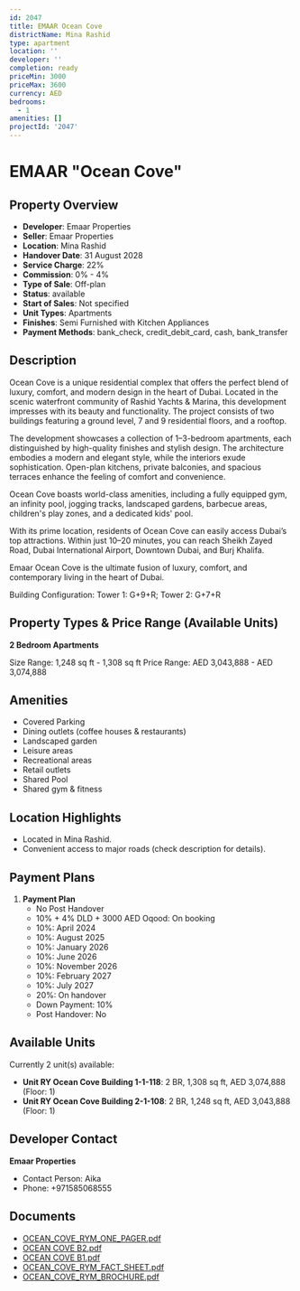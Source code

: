 ```yaml
---
id: 2047
title: EMAAR Ocean Cove
districtName: Mina Rashid
type: apartment
location: ''
developer: ''
completion: ready
priceMin: 3000
priceMax: 3600
currency: AED
bedrooms:
  - 1
amenities: []
projectId: '2047'
---
```


# EMAAR "Ocean Cove"

## Property Overview
- **Developer**: Emaar Properties
- **Seller**: Emaar Properties
- **Location**: Mina Rashid
- **Handover Date**: 31 August 2028
- **Service Charge**: 22%
- **Commission**: 0% - 4%
- **Type of Sale**: Off-plan
- **Status**: available
- **Start of Sales**: Not specified
- **Unit Types**: Apartments
- **Finishes**: Semi Furnished with Kitchen Appliances
- **Payment Methods**: bank_check, credit_debit_card, cash, bank_transfer

## Description
Ocean Cove is a unique residential complex that offers the perfect blend of luxury, comfort, and modern design in the heart of Dubai. Located in the scenic waterfront community of Rashid Yachts & Marina, this development impresses with its beauty and functionality. The project consists of two buildings featuring a ground level, 7 and 9 residential floors, and a rooftop.

The development showcases a collection of 1–3-bedroom apartments, each distinguished by high-quality finishes and stylish design. The architecture embodies a modern and elegant style, while the interiors exude sophistication. Open-plan kitchens, private balconies, and spacious terraces enhance the feeling of comfort and convenience.

Ocean Cove boasts world-class amenities, including a fully equipped gym, an infinity pool, jogging tracks, landscaped gardens, barbecue areas, children's play zones, and a dedicated kids' pool.

With its prime location, residents of Ocean Cove can easily access Dubai’s top attractions. Within just 10–20 minutes, you can reach Sheikh Zayed Road, Dubai International Airport, Downtown Dubai, and Burj Khalifa.

Emaar Ocean Cove is the ultimate fusion of luxury, comfort, and contemporary living in the heart of Dubai.

Building Configuration: Tower 1: G+9+R; Tower 2: G+7+R

## Property Types & Price Range (Available Units)
**2 Bedroom Apartments**

Size Range: 1,248 sq ft - 1,308 sq ft
Price Range: AED 3,043,888 - AED 3,074,888

## Amenities
- Covered Parking
- Dining outlets  (coffee houses & restaurants)
- Landscaped garden
- Leisure areas
- Recreational areas
- Retail outlets
- Shared Pool
- Shared gym & fitness

## Location Highlights
- Located in Mina Rashid.
- Convenient access to major roads (check description for details).

## Payment Plans
1. **Payment Plan**
   - No Post Handover
   - 10% + 4% DLD + 3000 AED Oqood: On booking
   - 10%: April 2024
   - 10%: August 2025
   - 10%: January 2026
   - 10%: June 2026
   - 10%: November 2026
   - 10%: February 2027
   - 10%: July 2027
   - 20%: On handover
   - Down Payment: 10%
   - Post Handover: No

## Available Units
Currently 2 unit(s) available:
- **Unit RY Ocean Cove Building 1-1-118**: 2 BR, 1,308 sq ft, AED 3,074,888 (Floor: 1)
- **Unit RY Ocean Cove Building 2-1-108**: 2 BR, 1,248 sq ft, AED 3,043,888 (Floor: 1)

## Developer Contact
**Emaar Properties**
- Contact Person: Aika
- Phone: +971585068555

## Documents
- [OCEAN_COVE_RYM_ONE_PAGER.pdf](https://cdn.geniemap.net/2024/07/05/rX0d7nY7zx3dTzObTj2mrW5ofpx0DdUgHdTP84l6.pdf)
- [OCEAN COVE B2.pdf](https://cdn.geniemap.net/2024/07/05/2147SxTZn8Cqgzozn51SaKra7DCoNrtpKxwmNMDf.pdf)
- [OCEAN COVE B1.pdf](https://cdn.geniemap.net/2024/07/05/bha0oNoQHJD6JaoOesZhYVFwVMJqpp2HcpGXSAVg.pdf)
- [OCEAN_COVE_RYM_FACT_SHEET.pdf](https://cdn.geniemap.net/2024/07/05/yQNPFoix3s3K89TjS0XPpW75VO5Vaxnzx5AtgRR0.pdf)
- [OCEAN_COVE_RYM_BROCHURE.pdf](https://cdn.geniemap.net/2024/07/05/g36TIWfTyE7Oefbfwd9j5DxYIO2187aRhtUAVXVM.pdf)
